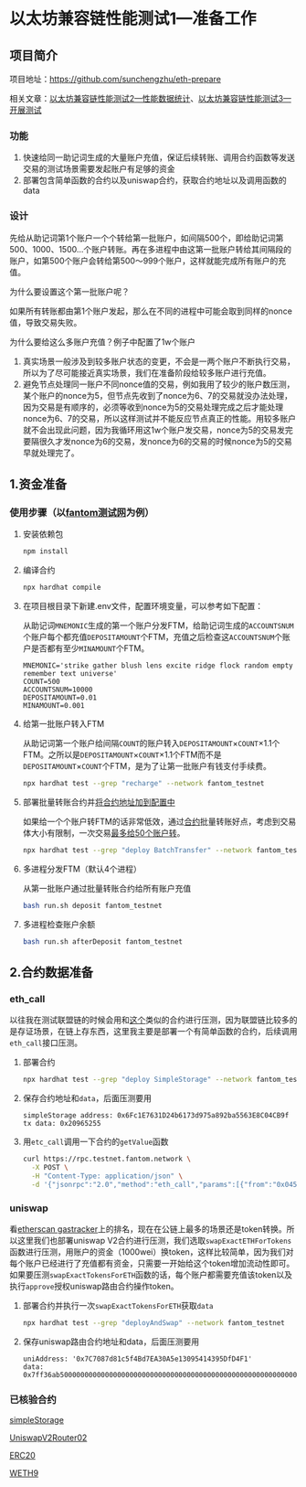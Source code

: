# 以太坊兼容链性能测试1—准备工作

## 项目简介

项目地址：https://github.com/sunchengzhu/eth-prepare

相关文章：[以太坊兼容链性能测试2—性能数据统计](https://github.com/sunchengzhu/md/blob/main/docs/eth-performance.md)、[以太坊兼容链性能测试3—开展测试](https://github.com/sunchengzhu/md/blob/main/docs/eth-jmeter.md)

### 功能

1. 快速给同一助记词生成的大量账户充值，保证后续转账、调用合约函数等发送交易的测试场景需要发起账户有足够的资金
2. 部署包含简单函数的合约以及uniswap合约，获取合约地址以及调用函数的data

### 设计

先给从助记词第1个账户一个个转给第一批账户，如间隔500个，即给助记词第500、1000、1500...个账户转账。再在多进程中由这第一批账户转给其间隔段的账户，如第500个账户会转给第500～999个账户，这样就能完成所有账户的充值。

为什么要设置这个第一批账户呢？

如果所有转账都由第1个账户发起，那么在不同的进程中可能会取到同样的nonce值，导致交易失败。

为什么要给这么多账户充值？例子中配置了1w个账户

1. 真实场景一般涉及到较多账户状态的变更，不会是一两个账户不断执行交易，所以为了尽可能接近真实场景，我们在准备阶段给较多账户进行充值。
2. 避免节点处理同一账户不同nonce值的交易，例如我用了较少的账户数压测，某个账户的nonce为5，但节点先收到了nonce为6、7的交易就没办法处理，因为交易是有顺序的，必须等收到nonce为5的交易处理完成之后才能处理nonce为6、7的交易，所以这样测试并不能反应节点真正的性能。用较多账户就不会出现此问题，因为我循环用这1w个账户发交易，nonce为5的交易发完要隔很久才发nonce为6的交易，发nonce为6的交易的时候nonce为5的交易早就处理完了。

## 1.资金准备

### 使用步骤（以[fantom测试网](https://testnet.ftmscan.com)为例）

1. 安装依赖包

   ```bash
   npm install
   ```

2. 编译合约

   ```bash
   npx hardhat compile
   ```

3. 在项目根目录下新建.env文件，配置环境变量，可以参考如下配置：

   从助记词`MNEMONIC`生成的第一个账户分发FTM，给助记词生成的`ACCOUNTSNUM`个账户每个都充值`DEPOSITAMOUNT`个FTM，充值之后检查这`ACCOUNTSNUM`个账户是否都有至少`MINAMOUNT`个FTM。

   ```
   MNEMONIC='strike gather blush lens excite ridge flock random empty remember text universe'
   COUNT=500
   ACCOUNTSNUM=10000
   DEPOSITAMOUNT=0.01
   MINAMOUNT=0.001
   ```

4. 给第一批账户转入FTM

   从助记词第一个账户给间隔`COUNT`的账户转入`DEPOSITAMOUNT`×`COUNT`×1.1个FTM。之所以是`DEPOSITAMOUNT`×`COUNT`×1.1个FTM而不是`DEPOSITAMOUNT`×`COUNT`个FTM，是为了让第一批账户有钱支付手续费。

   ```bash
   npx hardhat test --grep "recharge" --network fantom_testnet
   ```

5. 部署批量转账合约并[将合约地址加到配置中](https://github.com/sunchengzhu/eth-prepare/blob/895ba1bc5ee4bb824bf72ffdbca720baf1894d6e/test/distribute.js#L18-L20)

   如果给一个个账户转FTM的话非常低效，通过[合约](https://github.com/sunchengzhu/eth-prepare/blob/895ba1bc5ee4bb824bf72ffdbca720baf1894d6e/contracts/BatchTransfer.sol)批量转账好点，考虑到交易体大小有限制，一次交易[最多给50个账户转](https://github.com/sunchengzhu/eth-prepare/blob/895ba1bc5ee4bb824bf72ffdbca720baf1894d6e/test/distribute.js#L56)。

   ```bash
   npx hardhat test --grep "deploy BatchTransfer" --network fantom_testnet
   ```

6. 多进程分发FTM（默认4个进程）

   从第一批账户通过批量转账合约给所有账户充值

   ```bash
   bash run.sh deposit fantom_testnet
   ```

7. 多进程检查账户余额

   ```bash
   bash run.sh afterDeposit fantom_testnet
   ```

## 2.合约数据准备

### eth_call

以往我在测试联盟链的时候会用和[这个](https://github.com/sunchengzhu/eth-prepare/blob/895ba1bc5ee4bb824bf72ffdbca720baf1894d6e/contracts/SimpleStorage.sol)类似的合约进行压测，因为联盟链比较多的是存证场景，在链上存东西，这里我主要是部署一个有简单函数的合约，后续调用`eth_call`接口压测。

1. 部署合约

   ```bash
   npx hardhat test --grep "deploy SimpleStorage" --network fantom_testnet
   ```

2. 保存合约地址和`data`，后面压测要用

   ```
   simpleStorage address: 0x6Fc1E7631D24b6173d975a892ba5563E8C04CB9f
   tx data: 0x20965255
   ```

3. 用`etc_call`调用一下合约的`getValue`函数

   ```bash
   curl https://rpc.testnet.fantom.network \
     -X POST \
     -H "Content-Type: application/json" \
     -d '{"jsonrpc":"2.0","method":"eth_call","params":[{"from":"0x045346bE7C2915F96c9261BEE90d3FF9005a6c2b","to":"0x6Fc1E7631D24b6173d975a892ba5563E8C04CB9f","data":"0x20965255"}, "latest"],"id":1}'
   ```

### uniswap

看[etherscan gastracker](https://etherscan.io/gastracker)上的排名，现在在公链上最多的场景还是token转换。所以这里我们也部署uniswap V2合约进行压测，我们选取`swapExactETHForTokens`函数进行压测，用账户的资金（1000wei）换token，这样比较简单，因为我们对每个账户已经进行了充值都有资金，只需要一开始给这个token增加流动性即可。如果要压测`swapExactTokensForETH`函数的话，每个账户都需要充值该token以及执行`approve`授权uniswap路由合约操作token。

1. 部署合约并执行一次`swapExactTokensForETH`获取`data`

   ```bash
   npx hardhat test --grep "deployAndSwap" --network fantom_testnet
   ```

2. 保存uniswap路由合约地址和data，后面压测要用

   ```
   uniAddress: '0x7C7087d81c5f4Bd7EA30A5e13095414395DfD4F1'
   data: 0x7ff36ab50000000000000000000000000000000000000000000000000000000000000001000000000000000000000000000000000000000000000000000000000000008000000000000000000000000079026e949ba3ef5c854186244d1597a369bc326d00000000000000000000000000000000000000000000000000005af3107a3fff0000000000000000000000000000000000000000000000000000000000000002000000000000000000000000a6465996d9b1c6e82a65d4503d07ee1f68ed3a34000000000000000000000000a37614c751f37cbc54c5223254e8695024fa36c7
   ```

   

### 已核验合约

[simpleStorage](https://testnet.ftmscan.com/address/0x6fc1e7631d24b6173d975a892ba5563e8c04cb9f#code)

[UniswapV2Router02](https://testnet.ftmscan.com/address/0x7C7087d81c5f4Bd7EA30A5e13095414395DfD4F1#code)

[ERC20](https://testnet.ftmscan.com/token/0xA37614c751F37cBc54C5223254e8695024fA36c7#code)

[WETH9](https://testnet.ftmscan.com/address/0xa6465996d9b1c6e82a65d4503d07ee1f68ed3a34#code)
